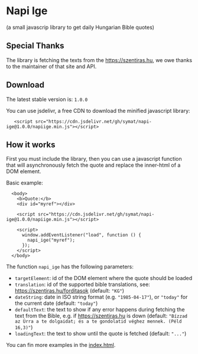 # Napi Ige

(a small javascrip library to get daily Hungarian Bible quotes)

## Special Thanks

The library is fetching the texts from the https://szentiras.hu, we owe thanks to the maintainer of that site and API.

## Download

The latest stable version is: `1.0.0`

You can use jsdelivr, a free CDN to download the minified javascript library:

```
   <script src="https://cdn.jsdelivr.net/gh/symat/napi-ige@1.0.0/napiige.min.js"></script>
```

## How it works

First you must include the library, then you can use a javascript function that will asynchronously fetch the quote and replace the inner-html of a DOM element.

Basic example:

```
  <body>
    <b>Quote:</b>
    <div id="myref"></div>

    <script src="https://cdn.jsdelivr.net/gh/symat/napi-ige@1.0.0/napiige.min.js"></script>

    <script>
      window.addEventListener("load", function () {
        napi_ige("myref");
      });
    </script>
  </body>
```

The function `napi_ige` has the following parameters:

- `targetElement`: id of the DOM element where the quote should be loaded
- `translation`: id of the supported bible translations, see: https://szentiras.hu/forditasok (default: `"KG"`)
- `dateString`: date in ISO string format (e.g. `"1985-04-17"`), or `"today"` for the current date (default: `"today"`)
- `defaultText`: the text to show if any error happens during fetching the text from the Bible, e.g. if https://szentiras.hu is down (default: `"Bízzad az Úrra a te dolgaidat; és a te gondolatid véghez mennek. (Péld 16,3)"`)
- `loadingText`: the text to show until the quote is fetched (default: `"..."`)

You can fin more examples in the [index.html](index.html).

